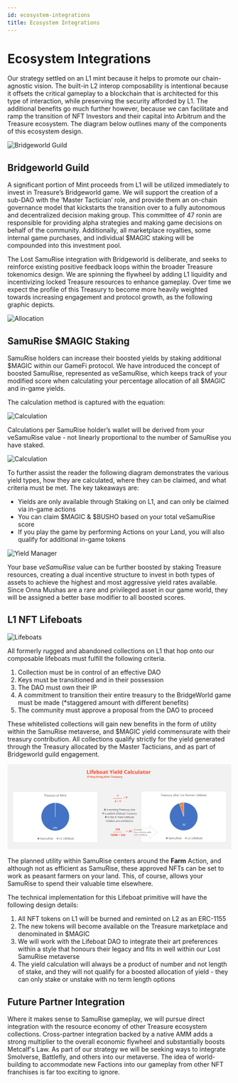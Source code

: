 ```yaml
---
id: ecosystem-integrations
title: Ecosystem Integrations
---
```


# Ecosystem Integrations

Our strategy settled on an L1 mint because it helps to promote our chain-agnostic vision. The built-in L2 interop composability is intentional because it offsets the critical gameplay to a blockchain that is architected for this type of interaction, while preserving the security afforded by L1. The additional benefits go much further however, because we can facilitate and ramp the transition of NFT Investors and their capital into Arbitrum and the Treasure ecosystem. The diagram below outlines many of the components of this ecosystem design.

![Bridgeworld Guild](/assets/images/ecosystem-integrations.jpg)

## Bridgeworld Guild

A significant portion of Mint proceeds from L1 will be utilized immediately to invest in Treasure’s Bridgeworld game. We will support the creation of a sub-DAO with the ‘Master Tactician’ role, and provide them an on-chain governance model that kickstarts the transition over to a fully autonomous and decentralized decision making group. This committee of 47 ronin are responsible for providing alpha strategies and making game decisions on behalf of the community. Additionally, all marketplace royalties, some internal game purchases, and individual $MAGIC staking will be compounded into this investment pool.

The Lost SamuRise integration with Bridgeworld is deliberate, and seeks to reinforce existing  positive feedback loops within the broader Treasure tokenomics design. We are spinning the flywheel by adding L1 liquidity and incentivizing locked Treasure resources to enhance gameplay. Over time we expect the profile of this Treasury to become more heavily weighted towards increasing engagement and protocol growth, as the following graphic depicts.

![Allocation](/assets/images/allocation.png)

## SamuRise $MAGIC Staking

SamuRise holders can increase their boosted yields by staking additional $MAGIC within our GameFi protocol. We have introduced the concept of boosted SamuRise, represented as veSamuRise, which keeps track of your modified score when calculating your percentage allocation of all $MAGIC and in-game yields.

The calculation method is captured with the equation:

![Calculation](/assets/images/formula1.png)

Calculations per SamuRise holder’s wallet will be derived from your veSamuRise value - not linearly proportional to the number of SamuRise you have staked.

![Calculation](/assets/images/formula2.png)

To further assist the reader the following diagram demonstrates the various yield types, how they are calculated, where they can be claimed, and what criteria must be met. The key takeaways are:

* Yields are only available through Staking on L1, and can only be claimed via in-game actions
* You can claim $MAGIC & $BUSHO based on your total veSamuRise score
* If you play the game by performing Actions on your Land, you will also qualify for additional in-game tokens

![Yield Manager](/assets/images/yield-manager.png)

Your base *veSamuRise* value can be further boosted by staking Treasure resources, creating a dual incentive structure to invest in both types of assets to achieve the highest and most aggressive yield rates available. Since Onna Mushas are a rare and privileged asset in our game world, they will be assigned a better base modifier to all boosted scores.

## L1 NFT Lifeboats

![Lifeboats](/assets/images/lifeboats.png)

All formerly rugged and abandoned collections on L1 that hop onto our composable lifeboats must fulfill the following criteria.

1. Collection must be in control of an effective DAO
1. Keys must be transitioned and in their possession
1. The DAO must own their IP
1. A commitment to transition their entire treasury to the BridgeWorld game must be made (*staggered amount with different benefits)
1. The community must approve a proposal from the DAO to proceed

These whitelisted collections will gain new benefits in the form of utility within the SamuRise metaverse, and $MAGIC yield commensurate with their treasury contribution. All collections qualify strictly for the yield generated through the Treasury allocated by the Master Tacticians, and as part of Bridgeworld guild engagement.

![Lifeboats](/assets/images/lifeboat-calculator.png)

The planned utility within SamuRise centers around the **Farm** Action, and although not as efficient as SamuRise, these approved NFTs can be set to work as peasant farmers on your land. This, of course, allows your SamuRise to spend their valuable time elsewhere.

The technical implementation for this Lifeboat primitive will have the following design details:

1. All NFT tokens on L1 will be burned and reminted on L2 as an ERC-1155
1. The new tokens will become available on the Treasure marketplace and denominated in $MAGIC
1. We will work with the Lifeboat DAO to integrate their art preferences within a style that honours their legacy and fits in well within our Lost SamuRise metaverse
1. The yield calculation will always be a product of number and not length of stake, and they will not qualify for a boosted allocation of yield - they can only stake or unstake with no term length options

## Future Partner Integration

Where it makes sense to SamuRise gameplay, we will pursue direct integration with the resource economy of other Treasure ecosystem collections. Cross-partner integration backed by a native AMM adds a strong multiplier to the overall economic flywheel and substantially boosts Metcalf's Law. As part of our strategy we will be seeking ways to integrate Smolverse, Battlefly, and others into our metaverse. The idea of world-building to accommodate new Factions into our gameplay from other NFT franchises is far too exciting to ignore.
